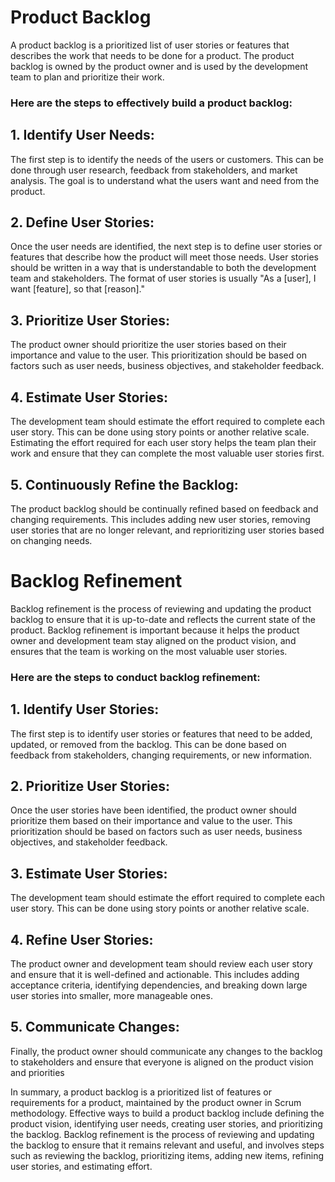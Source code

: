 # Product Backlog
A product backlog is a prioritized list of user stories or features that describes the work that needs to be done for a product. The product backlog is owned by the product owner and is used by the development team to plan and prioritize their work.

### Here are the steps to effectively build a product backlog:

## 1. Identify User Needs:
 The first step is to identify the needs of the users or customers. This can be done through user research, feedback from stakeholders, and market analysis. The goal is to understand what the users want and need from the product.

## 2. Define User Stories:
 Once the user needs are identified, the next step is to define user stories or features that describe how the product will meet those needs. User stories should be written in a way that is understandable to both the development team and stakeholders. The format of user stories is usually "As a [user], I want [feature], so that [reason]."

## 3. Prioritize User Stories: 
The product owner should prioritize the user stories based on their importance and value to the user. This prioritization should be based on factors such as user needs, business objectives, and stakeholder feedback.

## 4. Estimate User Stories: 
The development team should estimate the effort required to complete each user story. This can be done using story points or another relative scale. Estimating the effort required for each user story helps the team plan their work and ensure that they can complete the most valuable user stories first.

## 5. Continuously Refine the Backlog:
 The product backlog should be continually refined based on feedback and changing requirements. This includes adding new user stories, removing user stories that are no longer relevant, and reprioritizing user stories based on changing needs.

# Backlog Refinement
Backlog refinement is the process of reviewing and updating the product backlog to ensure that it is up-to-date and reflects the current state of the product. Backlog refinement is important because it helps the product owner and development team stay aligned on the product vision, and ensures that the team is working on the most valuable user stories.

### Here are the steps to conduct backlog refinement:

## 1. Identify User Stories: 
The first step is to identify user stories or features that need to be added, updated, or removed from the backlog. This can be done based on feedback from stakeholders, changing requirements, or new information.

## 2. Prioritize User Stories: 
Once the user stories have been identified, the product owner should prioritize them based on their importance and value to the user. This prioritization should be based on factors such as user needs, business objectives, and stakeholder feedback.

## 3. Estimate User Stories:
 The development team should estimate the effort required to complete each user story. This can be done using story points or another relative scale.

## 4. Refine User Stories: 
The product owner and development team should review each user story and ensure that it is well-defined and actionable. This includes adding acceptance criteria, identifying dependencies, and breaking down large user stories into smaller, more manageable ones.

## 5. Communicate Changes:
Finally, the product owner should communicate any changes to the backlog to stakeholders and ensure that everyone is aligned on the product vision and priorities

In summary, a product backlog is a prioritized list of features or requirements for a product, maintained by the product owner in Scrum methodology. Effective ways to build a product backlog include defining the product vision, identifying user needs, creating user stories, and prioritizing the backlog. Backlog refinement is the process of reviewing and updating the backlog to ensure that it remains relevant and useful, and involves steps such as reviewing the backlog, prioritizing items, adding new items, refining user stories, and estimating effort.

